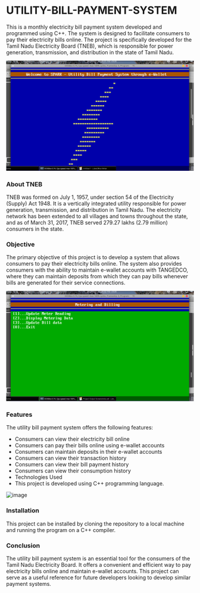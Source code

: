 # UTILITY-BILL-PAYMENT-SYSTEM

This is a monthly electricity bill payment system developed and programmed using C++. The system is designed to facilitate consumers to pay their electricity bills online. The project is specifically developed for the Tamil Nadu Electricity Board (TNEB), which is responsible for power generation, transmission, and distribution in the state of Tamil Nadu.

![image](https://raw.githubusercontent.com/VIEKASH2001/UTILITY-BILL-PAYMENT-SYSTEM/master/Opening%20Screen.png)

### About TNEB
TNEB was formed on July 1, 1957, under section 54 of the Electricity (Supply) Act 1948. It is a vertically integrated utility responsible for power generation, transmission, and distribution in Tamil Nadu. The electricity network has been extended to all villages and towns throughout the state, and as of March 31, 2017, TNEB served 279.27 lakhs (2.79 million) consumers in the state.

### Objective
The primary objective of this project is to develop a system that allows consumers to pay their electricity bills online. The system also provides consumers with the ability to maintain e-wallet accounts with TANGEDCO, where they can maintain deposits from which they can pay bills whenever bills are generated for their service connections.

![image](https://raw.githubusercontent.com/VIEKASH2001/UTILITY-BILL-PAYMENT-SYSTEM/master/Metering%20and%20Billing%20Menu.png)

### Features
The utility bill payment system offers the following features:
* Consumers can view their electricity bill online
* Consumers can pay their bills online using e-wallet accounts
* Consumers can maintain deposits in their e-wallet accounts
* Consumers can view their transaction history
* Consumers can view their bill payment history
* Consumers can view their consumption history
* Technologies Used
* This project is developed using C++ programming language.

![image](https://raw.githubusercontent.com/VIEKASH2001/UTILITY-BILL-PAYMENT-SYSTEM/master/Wallet%20Account%20Maintenance%20%E2%80%93%20Account%20View.png)

### Installation
This project can be installed by cloning the repository to a local machine and running the program on a C++ compiler.

### Conclusion
The utility bill payment system is an essential tool for the consumers of the Tamil Nadu Electricity Board. It offers a convenient and efficient way to pay electricity bills online and maintain e-wallet accounts. This project can serve as a useful reference for future developers looking to develop similar payment systems.
